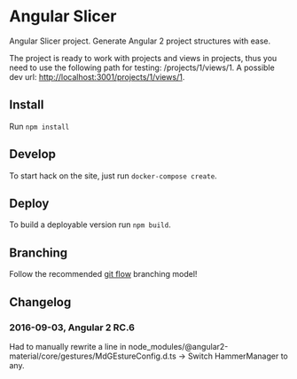 # Angular Slicer

Angular Slicer project. Generate Angular 2 project structures with ease.

The project is ready to work with projects and views in projects, thus you need to use the following
path for testing: /projects/1/views/1.
A possible dev url: [http://localhost:3001/projects/1/views/1](http://localhost:3001/projects/1/views/1).

## Install

 Run `npm install`

## Develop

  To start hack on the site, just run `docker-compose create`.

## Deploy

  To build a deployable version run `npm build`.

## Branching

  Follow the recommended [git flow](http://nvie.com/posts/a-successful-git-branching-model/) branching model!
  
## Changelog
  
### 2016-09-03, Angular 2 RC.6
  Had to manually rewrite a line in node_modules/@angular2-material/core/gestures/MdGEstureConfig.d.ts ->
  Switch HammerManager to any.
